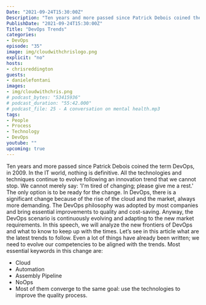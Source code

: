 ```yaml
---
Date: "2021-09-24T15:30:00Z"
Description: "Ten years and more passed since Patrick Debois coined the term DevOps, in 2009. In the IT world, nothing is definitive. All the technologies and techniques continue to evolve following an innovation trend that we cannot stop. We cannot merely say: 'I'm tired of changing; please give me a rest.' The only option is to be ready for the change. In DevOps, there is a significant change because of the rise of the cloud and the market, always more demanding. The DevOps philosophy was adopted by most companies and bring essential improvements to quality and cost-saving. Anyway, the DevOps scenario is continuously evolving and adapting to the new market requirements. In this speech, we will analyze the new frontiers of DevOps and what to know to keep up with the times. Let’s see in this article what are the latest trends to follow. "
PublishDate: "2021-09-24T15:30:00Z"
Title: "DevOps Trends"
categories:
- DevOps
episode: "35"
image: img/cloudwithchrislogo.png
explicit: "no"
hosts:
- chrisreddington
guests:
- danielefontani
images:
- img/cloudwithchris.png
# podcast_bytes: "53415936"
# podcast_duration: "55:42.000"
# podcast_file: 25 - A conversation on mental health.mp3
tags:
- People
- Process
- Technology
- DevOps
youtube: ""
upcoming: true
---
```

Ten years and more passed since Patrick Debois coined the term DevOps, in 2009. In the IT world, nothing is definitive. All the technologies and techniques continue to evolve following an innovation trend that we cannot stop. We cannot merely say: 'I'm tired of changing; please give me a rest.' The only option is to be ready for the change. In DevOps, there is a significant change because of the rise of the cloud and the market, always more demanding. The DevOps philosophy was adopted by most companies and bring essential improvements to quality and cost-saving. Anyway, the DevOps scenario is continuously evolving and adapting to the new market requirements. In this speech, we will analyze the new frontiers of DevOps and what to know to keep up with the times. Let’s see in this article what are the latest trends to follow. Even a lot of things have already been written; we need to evolve our competencies to be aligned with the trends. Most essential keywords in this change are:

* Cloud
* Automation
* Assembly Pipeline
* NoOps
* Most of them converge to the same goal: use the technologies to improve the quality process.